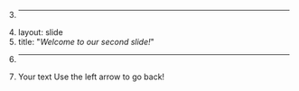 3.	----
4.	layout: slide
5.	title: "*Welcome to our second slide!*"
6.	----
7.	Your text
Use the left arrow to go back!
